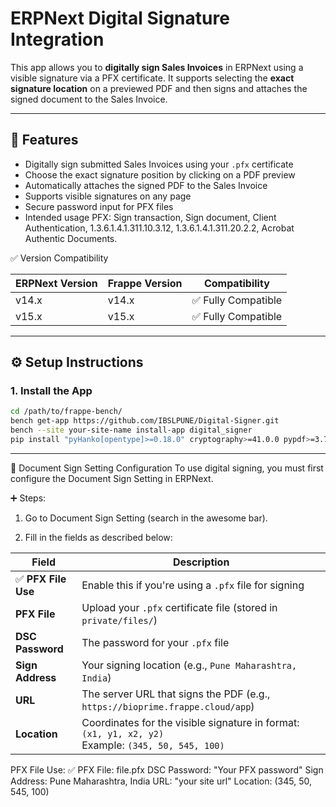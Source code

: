 # ERPNext Digital Signature Integration

This app allows you to **digitally sign Sales Invoices** in ERPNext using a visible signature via a PFX certificate. It supports selecting the **exact signature location** on a previewed PDF and then signs and attaches the signed document to the Sales Invoice.

---

## 🔧 Features

- Digitally sign submitted Sales Invoices using your `.pfx` certificate
- Choose the exact signature position by clicking on a PDF preview
- Automatically attaches the signed PDF to the Sales Invoice
- Supports visible signatures on any page
- Secure password input for PFX files
- Intended usage PFX: Sign transaction, Sign document, Client Authentication, 1.3.6.1.4.1.311.10.3.12, 1.3.6.1.4.1.311.20.2.2, Acrobat Authentic Documents.

✅ Version Compatibility

| ERPNext Version | Frappe Version | Compatibility      |
| --------------- | -------------- | ------------------ |
| v14.x           | v14.x          | ✅ Fully Compatible |
| v15.x           | v15.x          | ✅ Fully Compatible |

---

## ⚙️ Setup Instructions

### 1. Install the App

```bash
cd /path/to/frappe-bench/
bench get-app https://github.com/IBSLPUNE/Digital-Signer.git
bench --site your-site-name install-app digital_signer
pip install "pyHanko[opentype]>=0.18.0" cryptography>=41.0.0 pypdf>=3.7.0
```
---
🔧 Document Sign Setting Configuration
To use digital signing, you must first configure the Document Sign Setting in ERPNext.

➕ Steps:
1. Go to Document Sign Setting (search in the awesome bar).

2. Fill in the fields as described below:

| Field              | Description                                                                                           |
| ------------------ | ----------------------------------------------------------------------------------------------------- |
| ✅ **PFX File Use** | Enable this if you're using a `.pfx` file for signing                                                 |
| **PFX File**       | Upload your `.pfx` certificate file (stored in `private/files/`)                                      |
| **DSC Password**   | The password for your `.pfx` file                                                                     |
| **Sign Address**   | Your signing location (e.g., `Pune Maharashtra, India`)                                               |
| **URL**            | The server URL that signs the PDF (e.g., `https://bioprime.frappe.cloud/app`)                         |
| **Location**       | Coordinates for the visible signature in format: `(x1, y1, x2, y2)`<br>Example: `(345, 50, 545, 100)` |

PFX File Use: ✅
PFX File: file.pfx
DSC Password: "Your PFX password"
Sign Address: Pune Maharashtra, India
URL: "your site url"
Location: (345, 50, 545, 100)


